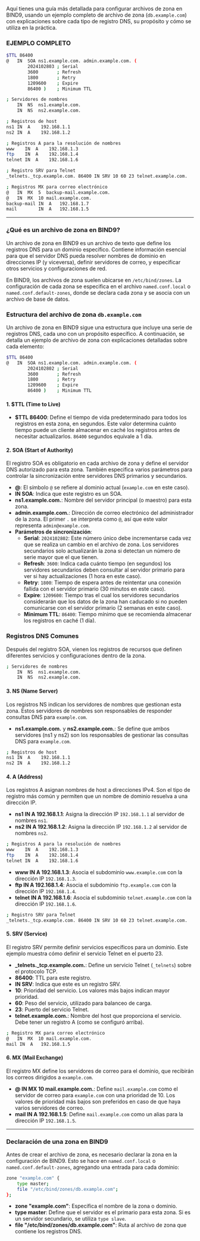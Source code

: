 Aquí tienes una guía más detallada para configurar archivos de zona en BIND9, usando un ejemplo completo de archivo de zona (`db.example.com`) con explicaciones sobre cada tipo de registro DNS, su propósito y cómo se utiliza en la práctica.

### EJEMPLO COMPLETO

```bash
$TTL 86400
@   IN  SOA ns1.example.com. admin.example.com. (
        2024102803 ; Serial
        3600       ; Refresh
        1800       ; Retry
        1209600    ; Expire
        86400 )    ; Minimum TTL

; Servidores de nombres
    IN  NS  ns1.example.com.
    IN  NS  ns2.example.com.

; Registros de host
ns1 IN  A    192.168.1.1
ns2 IN  A    192.168.1.2

; Registros A para la resolución de nombres
www    IN  A    192.168.1.3
ftp    IN  A    192.168.1.4
telnet IN  A    192.168.1.6

; Registro SRV para Telnet
_telnets._tcp.example.com. 86400 IN SRV 10 60 23 telnet.example.com.

; Registros MX para correo electrónico
@   IN  MX  5  backup-mail.example.com.
@   IN  MX  10 mail.example.com.
backup-mail IN  A   192.168.1.7
mail        IN  A   192.168.1.5
```

---

### ¿Qué es un archivo de zona en BIND9?

Un archivo de zona en BIND9 es un archivo de texto que define los registros DNS para un dominio específico. Contiene información esencial para que el servidor DNS pueda resolver nombres de dominio en direcciones IP (y viceversa), definir servidores de correo, y especificar otros servicios y configuraciones de red.

En BIND9, los archivos de zona suelen ubicarse en `/etc/bind/zones`. La configuración de cada zona se especifica en el archivo `named.conf.local` o `named.conf.default-zones`, donde se declara cada zona y se asocia con un archivo de base de datos.

### Estructura del archivo de zona `db.example.com`

Un archivo de zona en BIND9 sigue una estructura que incluye una serie de registros DNS, cada uno con un propósito específico. A continuación, se detalla un ejemplo de archivo de zona con explicaciones detalladas sobre cada elemento:

```bash
$TTL 86400
@   IN  SOA ns1.example.com. admin.example.com. (
        2024102802 ; Serial
        3600       ; Refresh
        1800       ; Retry
        1209600    ; Expire
        86400 )    ; Minimum TTL
```

#### 1. **$TTL (Time to Live)**

- **$TTL 86400**: Define el tiempo de vida predeterminado para todos los registros en esta zona, en segundos. Este valor determina cuánto tiempo puede un cliente almacenar en caché los registros antes de necesitar actualizarlos. `86400` segundos equivale a 1 día.

#### 2. **SOA (Start of Authority)**

El registro SOA es obligatorio en cada archivo de zona y define el servidor DNS autorizado para esta zona. También especifica varios parámetros para controlar la sincronización entre servidores DNS primarios y secundarios.

- **@**: El símbolo `@` se refiere al dominio actual (`example.com` en este caso).
- **IN SOA**: Indica que este registro es un SOA.
- **ns1.example.com.**: Nombre del servidor principal (o maestro) para esta zona.
- **admin.example.com.**: Dirección de correo electrónico del administrador de la zona. El primer `.` se interpreta como `@`, así que este valor representa `admin@example.com`.
- **Parámetros de sincronización**:
  - **Serial**: `2024102802`: Este número único debe incrementarse cada vez que se realiza un cambio en el archivo de zona. Los servidores secundarios solo actualizarán la zona si detectan un número de serie mayor que el que tienen.
  - **Refresh**: `3600`: Indica cada cuánto tiempo (en segundos) los servidores secundarios deben consultar al servidor primario para ver si hay actualizaciones (1 hora en este caso).
  - **Retry**: `1800`: Tiempo de espera antes de reintentar una conexión fallida con el servidor primario (30 minutos en este caso).
  - **Expire**: `1209600`: Tiempo tras el cual los servidores secundarios considerarán que los datos de la zona han caducado si no pueden comunicarse con el servidor primario (2 semanas en este caso).
  - **Minimum TTL**: `86400`: Tiempo mínimo que se recomienda almacenar los registros en caché (1 día).

### Registros DNS Comunes

Después del registro SOA, vienen los registros de recursos que definen diferentes servicios y configuraciones dentro de la zona.

```bash
; Servidores de nombres
    IN  NS  ns1.example.com.
    IN  NS  ns2.example.com.
```

#### 3. **NS (Name Server)**

Los registros NS indican los servidores de nombres que gestionan esta zona. Estos servidores de nombres son responsables de responder consultas DNS para `example.com`.

- **ns1.example.com.** y **ns2.example.com.**: Se define que ambos servidores (ns1 y ns2) son los responsables de gestionar las consultas DNS para `example.com`.

```bash
; Registros de host
ns1 IN  A    192.168.1.1
ns2 IN  A    192.168.1.2
```

#### 4. **A (Address)**

Los registros A asignan nombres de host a direcciones IPv4. Son el tipo de registro más común y permiten que un nombre de dominio resuelva a una dirección IP.

- **ns1 IN A 192.168.1.1**: Asigna la dirección IP `192.168.1.1` al servidor de nombres `ns1`.
- **ns2 IN A 192.168.1.2**: Asigna la dirección IP `192.168.1.2` al servidor de nombres `ns2`.

```bash
; Registros A para la resolución de nombres
www    IN  A    192.168.1.3
ftp    IN  A    192.168.1.4
telnet IN  A    192.168.1.6
```

- **www IN A 192.168.1.3**: Asocia el subdominio `www.example.com` con la dirección IP `192.168.1.3`.
- **ftp IN A 192.168.1.4**: Asocia el subdominio `ftp.example.com` con la dirección IP `192.168.1.4`.
- **telnet IN A 192.168.1.6**: Asocia el subdominio `telnet.example.com` con la dirección IP `192.168.1.6`.

```bash
; Registro SRV para Telnet
_telnets._tcp.example.com. 86400 IN SRV 10 60 23 telnet.example.com.
```

#### 5. **SRV (Service)**

El registro SRV permite definir servicios específicos para un dominio. Este ejemplo muestra cómo definir el servicio Telnet en el puerto 23.

- **_telnets._tcp.example.com.**: Define un servicio Telnet (`_telnets`) sobre el protocolo TCP.
- **86400**: TTL para este registro.
- **IN SRV**: Indica que este es un registro SRV.
- **10**: Prioridad del servicio. Los valores más bajos indican mayor prioridad.
- **60**: Peso del servicio, utilizado para balanceo de carga.
- **23**: Puerto del servicio Telnet.
- **telnet.example.com.**: Nombre del host que proporciona el servicio. Debe tener un registro A (como se configuró arriba).

```bash
; Registro MX para correo electrónico
@   IN  MX  10 mail.example.com.
mail IN  A   192.168.1.5
```

#### 6. **MX (Mail Exchange)**

El registro MX define los servidores de correo para el dominio, que recibirán los correos dirigidos a `example.com`.

- **@ IN MX 10 mail.example.com.**: Define `mail.example.com` como el servidor de correo para `example.com` con una prioridad de 10. Los valores de prioridad más bajos son preferidos en caso de que haya varios servidores de correo.
- **mail IN A 192.168.1.5**: Define `mail.example.com` como un alias para la dirección IP `192.168.1.5`.

---

### Declaración de una zona en BIND9

Antes de crear el archivo de zona, es necesario declarar la zona en la configuración de BIND9. Esto se hace en `named.conf.local` o `named.conf.default-zones`, agregando una entrada para cada dominio:

```bash
zone "example.com" {
    type master;
    file "/etc/bind/zones/db.example.com";
};
```

- **zone "example.com"**: Especifica el nombre de la zona o dominio.
- **type master**: Define que el servidor es el primario para esta zona. Si es un servidor secundario, se utiliza `type slave`.
- **file "/etc/bind/zones/db.example.com"**: Ruta al archivo de zona que contiene los registros DNS.
